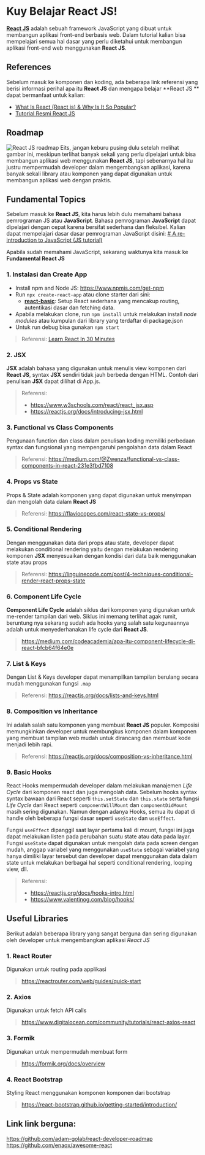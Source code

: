 # Kuy Belajar React JS!

[**React JS**](https://reactjs.org/) adalah sebuah framework JavaScript yang dibuat untuk membangun aplikasi front-end berbasis web. Dalam tutorial kalian bisa mempelajari semua hal dasar yang perlu diketahui untuk membangun aplikasi front-end web menggunakan **React JS**.

## References

Sebelum masuk ke komponen dan koding, ada beberapa link referensi yang berisi informasi perihal apa itu **React JS** dan mengapa belajar **React JS ** dapat bermanfaat untuk kalian:

- [What Is React (React js) & Why Is It So Popular?](https://www.youtube.com/watch?v=N3AkSS5hXMA)
- [Tutorial Resmi React JS](https://reactjs.org)

## Roadmap

![React JS roadmap](https://roadmap.sh/roadmaps/react.png)
Eits, jangan keburu pusing dulu setelah melihat gambar ini, meskipun terlihat banyak sekali yang perlu dipelajari untuk bisa membangun aplikasi web menggunakan **React JS**, tapi sebenarnya hal itu justru mempermudah developer dalam mengembangkan aplikasi, karena banyak sekali library atau komponen yang dapat digunakan untuk membangun aplikasi web dengan praktis.

## Fundamental Topics

Sebelum masuk ke **React JS**, kita harus lebih dulu memahami bahasa pemrograman JS atau **JavaScript**. Bahasa pemrograman **JavaScript** dapat dipelajari dengan cepat karena bersifat sederhana dan fleksibel. Kalian dapat mempelajari dasar dasar pemrograman JavaScript disini:
[# A re-introduction to JavaScript (JS tutorial)](https://developer.mozilla.org/en-US/docs/Web/JavaScript/A_re-introduction_to_JavaScript)

Apabila sudah memahami JavaScript, sekarang waktunya kita masuk ke **Fundamental React JS**

### 1. Instalasi dan Create App

- Install npm and Node JS: https://www.npmjs.com/get-npm
- Run `npx create-react-app` atau clone starter dari sini:
  - [**react-basic**](https://github.com/pradiptakp/react-101/tree/master/react-basic): Setup React sederhana yang mencakup routing, autentikasi dasar dan fetching data.
- Apabila melakukan clone, run `npm install` untuk melakukan install _node modules_ atau kumpulan dari library yang terdaftar di package.json
- Untuk run debug bisa gunakan `npm start`

> Referensi: [Learn React In 30 Minutes](https://www.youtube.com/watch?v=hQAHSlTtcmY)

### 2. JSX

**JSX** adalah bahasa yang digunakan untuk menulis view komponen dari **React JS**, syntax **JSX** sendiri tidak jauh berbeda dengan HTML. Contoh dari penulisan **JSX** dapat dilihat di App.js.

> Referensi:
>
> - https://www.w3schools.com/react/react_jsx.asp
> - https://reactjs.org/docs/introducing-jsx.html

### 3. Functional vs Class Components

Pengunaan function dan class dalam penulisan koding memiliki perbedaan syntax dan fungsional yang mempengaruhi pengolahan data dalam React

> Referensi:
> https://medium.com/@Zwenza/functional-vs-class-components-in-react-231e3fbd7108

### 4. Props vs State

Props & State adalah komponen yang dapat digunakan untuk menyimpan dan mengolah data dalam **React JS**

> Referensi:
> https://flaviocopes.com/react-state-vs-props/

### 5. Conditional Rendering

Dengan menggunakan data dari props atau state, developer dapat melakukan conditional rendering yaitu dengan melakukan rendering komponen **JSX** menyesuaikan dengan kondisi dari data baik menggunakan state atau props

> Referensi:
> https://linguinecode.com/post/4-techniques-conditional-render-react-props-state

### 6. Component Life Cycle

**Component Life Cycle** adalah siklus dari komponen yang digunakan untuk me-render tampilan dari web. Siklus ini memang terlihat agak rumit, beruntung nya sekarang sudah ada hooks yang salah satu kegunaannya adalah untuk menyederhanakan life cycle dari **React JS**.

> https://medium.com/codeacademia/apa-itu-component-lifecycle-di-react-bfcb64f64e0e

### 7. List & Keys

Dengan List & Keys developer dapat menampilkan tampilan berulang secara mudah menggunakan fungsi `.map`

> Referensi:
> https://reactjs.org/docs/lists-and-keys.html

### 8. Composition vs Inheritance

Ini adalah salah satu komponen yang membuat **React JS** populer. Komposisi memungkinkan developer untuk membungkus komponen dalam komponen yang membuat tampilan web mudah untuk dirancang dan membuat kode menjadi lebih rapi.

> Referensi:
> https://reactjs.org/docs/composition-vs-inheritance.html

### 9. Basic Hooks

React Hooks mempermudah developer dalam melakukan manajemen _Life Cycle_ dari komponen react dan juga mengolah data. Sebelum hooks syntax syntax bawaan dari React seperti `this.setState` dan `this.state` serta fungsi _Life Cycle_ dari React seperti `componentWillMount` dan `componentDidMount` masih sering digunakan. Namun dengan adanya Hooks, semua itu dapat di handle oleh beberapa fungsi dasar seperti `useState` dan `useEffect`. 

Fungsi `useEffect` dipanggil saat layar pertama kali di mount, fungsi ini juga dapat melakukan listen pada perubahan suatu state atau data pada layar. Fungsi `useState` dapat digunakan untuk mengolah data pada screen dengan mudah, anggap variabel yang menggunakan `useState` sebagai variabel yang hanya dimiliki layar tersebut dan developer dapat menggunakan data dalam state untuk melakukan berbagai hal seperti conditional rendering, looping view, dll.

> Referensi:
>
> - https://reactjs.org/docs/hooks-intro.html
> - https://www.valentinog.com/blog/hooks/

## Useful Libraries
Berikut adalah beberapa library yang sangat berguna dan sering digunakan oleh developer untuk mengembangkan aplikasi *React JS*

### 1. React Router
Digunakan untuk routing pada applikasi
> https://reactrouter.com/web/guides/quick-start

### 2. Axios
Digunakan untuk fetch API calls
> https://www.digitalocean.com/community/tutorials/react-axios-react

### 3. Formik
Digunakan untuk mempermudah membuat form
> https://formik.org/docs/overview

### 4. React Bootstrap
Styling React menggunakan komponen komponen dari bootstrap
> https://react-bootstrap.github.io/getting-started/introduction/

## Link link berguna:
https://github.com/adam-golab/react-developer-roadmap
https://github.com/enaqx/awesome-react
